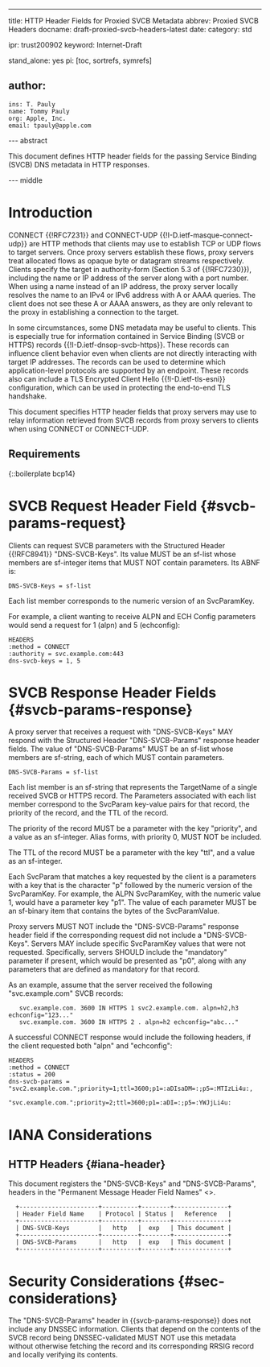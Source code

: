 ---
title: HTTP Header Fields for Proxied SVCB Metadata
abbrev: Proxied SVCB Headers
docname: draft-proxied-svcb-headers-latest
date:
category: std

ipr: trust200902
keyword: Internet-Draft

stand_alone: yes
pi: [toc, sortrefs, symrefs]

author:
 -
    ins: T. Pauly
    name: Tommy Pauly
    org: Apple, Inc.
    email: tpauly@apple.com

--- abstract

This document defines HTTP header fields for the passing Service Binding (SVCB) DNS metadata
in HTTP responses.

--- middle

# Introduction

CONNECT {{!RFC7231}} and CONNECT-UDP {{!I-D.ietf-masque-connect-udp}} are HTTP methods that
clients may use to establish TCP or UDP flows to target servers. Once proxy servers establish
these flows, proxy servers treat allocated flows as opaque byte or datagram streams respectively.
Clients specify the target in authority-form (Section 5.3 of {{!RFC7230}}), including the name or
IP address of the server along with a port number. When using a name instead of an IP address, the
proxy server locally resolves the name to an IPv4 or IPv6 address with A or AAAA queries. The
client does not see these A or AAAA answers, as they are only relevant to the proxy in establishing
a connection to the target.

In some circumstances, some DNS metadata may be useful to clients. This is especially true for
information contained in Service Binding (SVCB or HTTPS) records {{!I-D.ietf-dnsop-svcb-https}}.
These records can influence client behavior even when clients are not directly interacting with
target IP addresses. The records can be used to determine which application-level protocols
are supported by an endpoint. These records also can include a TLS Encrypted Client Hello
{{!I-D.ietf-tls-esni}} configuration, which can be used in protecting the end-to-end TLS handshake.

This document specifies HTTP header fields that proxy servers may use to relay information retrieved
from SVCB records from proxy servers to clients when using CONNECT or CONNECT-UDP.

## Requirements

{::boilerplate bcp14}

# SVCB Request Header Field {#svcb-params-request}

Clients can request SVCB parameters with the Structured Header
{{!RFC8941}} "DNS-SVCB-Keys". Its value MUST
be an sf-list whose members are sf-integer items that MUST NOT contain parameters. Its
ABNF is:

~~~ abnf
DNS-SVCB-Keys = sf-list
~~~

Each list member corresponds to the numeric version of an SvcParamKey.

For example, a client wanting to receive ALPN and ECH Config parameters would
send a request for 1 (alpn) and 5 (echconfig):

~~~ example
HEADERS
:method = CONNECT
:authority = svc.example.com:443
dns-svcb-keys = 1, 5
~~~

# SVCB Response Header Fields {#svcb-params-response}

A proxy server that receives a request with "DNS-SVCB-Keys" MAY respond with
the Structured Header "DNS-SVCB-Params" response header fields. The value of
"DNS-SVCB-Params" MUST be an sf-list whose members are sf-string, each of
which MUST contain parameters.

~~~ abnf
DNS-SVCB-Params = sf-list
~~~

Each list member is an sf-string that represents the TargetName of a single received
SVCB or HTTPS record. The Parameters associated with each list member correspond
to the SvcParam key-value pairs for that record, the priority of the record, and the
TTL of the record.

The priority of the record MUST be a parameter with the key "priority", and a value as an
sf-integer. Alias forms, with priority 0, MUST NOT be included.

The TTL of the record MUST be a parameter with the key "ttl", and a value as an sf-integer.

Each SvcParam that matches a key requested by the client is a parameters with a key
that is the character "p" followed by the numeric version of the SvcParamKey. For example,
the ALPN SvcParamKey, with the numeric value 1, would have a parameter key "p1". The value
of each parameter MUST be an sf-binary item that contains the bytes of the SvcParamValue.

Proxy servers MUST NOT include the "DNS-SVCB-Params" response header field if the
corresponding request did not include a "DNS-SVCB-Keys". Servers MAY include
specific SvcParamKey values that were not requested. Specifically, servers SHOULD include
the "mandatory" parameter if present, which would be presented as "p0", along with any
parameters that are defined as mandatory for that record.

As an example, assume that the server received the following "svc.example.com" SVCB records:

~~~ diagram
   svc.example.com. 3600 IN HTTPS 1 svc2.example.com. alpn=h2,h3 echconfig="123..."
   svc.example.com. 3600 IN HTTPS 2 . alpn=h2 echconfig="abc..."
~~~

A successful CONNECT response would include the following headers, if the client requested both
"alpn" and "echconfig":

~~~ example
HEADERS
:method = CONNECT
:status = 200
dns-svcb-params = "svc2.example.com.";priority=1;ttl=3600;p1=:aDIsaDM=:;p5=:MTIzLi4u:,
                  "svc.example.com.";priority=2;ttl=3600;p1=:aDI=:;p5=:YWJjLi4u:
~~~

# IANA Considerations

## HTTP Headers {#iana-header}

This document registers the "DNS-SVCB-Keys" and "DNS-SVCB-Params",
headers in the "Permanent Message Header Field Names"
<[](https://www.iana.org/assignments/message-headers)>.

~~~
  +----------------------+----------+--------+---------------+
  | Header Field Name    | Protocol | Status |   Reference   |
  +----------------------+----------+--------+---------------+
  | DNS-SVCB-Keys        |   http   |  exp   | This document |
  +----------------------+----------+--------+---------------+
  | DNS-SVCB-Params      |   http   |  exp   | This document |
  +----------------------+----------+--------+---------------+
~~~

# Security Considerations {#sec-considerations}

The "DNS-SVCB-Params" header in {{svcb-params-response}} does not include any DNSSEC information. Clients that
depend on the contents of the SVCB record being DNSSEC-validated MUST NOT use this metadata without
otherwise fetching the record and its corresponding RRSIG record and locally verifying its contents.
